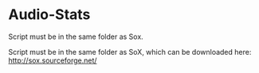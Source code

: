 Audio-Stats
===========
Script must be in the same folder as Sox.

Script must be in the same folder as SoX, which can be downloaded here: http://sox.sourceforge.net/
